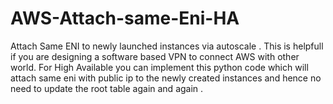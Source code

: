 # AWS-Attach-same-Eni-HA
Attach Same ENI to newly launched instances via autoscale . This is helpfull if you are designing a software based VPN to connect AWS with other world. For High Available you can implement this python code which will attach same eni with public ip to the newly created instances and hence no need to update the root table again and again .
